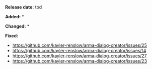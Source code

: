 **Release date:** tbd

**Added:**
* 

**Changed:**
* 

**Fixed:**
* https://github.com/kayler-renslow/arma-dialog-creator/issues/25
* https://github.com/kayler-renslow/arma-dialog-creator/issues/14
* https://github.com/kayler-renslow/arma-dialog-creator/issues/27
* https://github.com/kayler-renslow/arma-dialog-creator/issues/23
